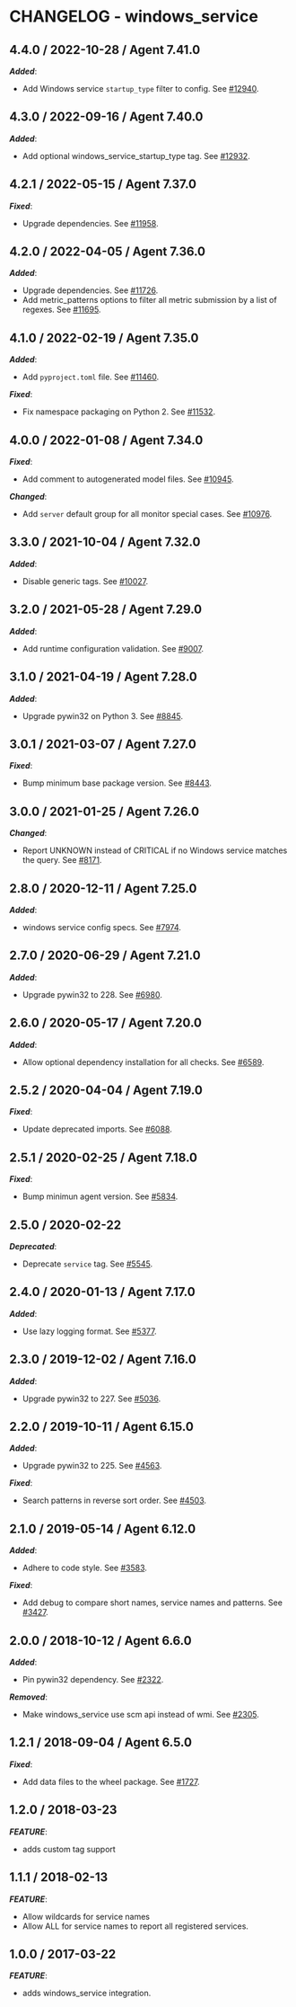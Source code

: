 # CHANGELOG - windows_service

## 4.4.0 / 2022-10-28 / Agent 7.41.0

***Added***: 

* Add Windows service `startup_type` filter to config. See [#12940](https://github.com/DataDog/integrations-core/pull/12940).


## 4.3.0 / 2022-09-16 / Agent 7.40.0

***Added***: 

* Add optional windows_service_startup_type tag. See [#12932](https://github.com/DataDog/integrations-core/pull/12932).


## 4.2.1 / 2022-05-15 / Agent 7.37.0

***Fixed***: 

* Upgrade dependencies. See [#11958](https://github.com/DataDog/integrations-core/pull/11958).


## 4.2.0 / 2022-04-05 / Agent 7.36.0

***Added***: 

* Upgrade dependencies. See [#11726](https://github.com/DataDog/integrations-core/pull/11726).
* Add metric_patterns options to filter all metric submission by a list of regexes. See [#11695](https://github.com/DataDog/integrations-core/pull/11695).


## 4.1.0 / 2022-02-19 / Agent 7.35.0

***Added***: 

* Add `pyproject.toml` file. See [#11460](https://github.com/DataDog/integrations-core/pull/11460).

***Fixed***: 

* Fix namespace packaging on Python 2. See [#11532](https://github.com/DataDog/integrations-core/pull/11532).


## 4.0.0 / 2022-01-08 / Agent 7.34.0

***Fixed***: 

* Add comment to autogenerated model files. See [#10945](https://github.com/DataDog/integrations-core/pull/10945).

***Changed***: 

* Add `server` default group for all monitor special cases. See [#10976](https://github.com/DataDog/integrations-core/pull/10976).


## 3.3.0 / 2021-10-04 / Agent 7.32.0

***Added***: 

* Disable generic tags. See [#10027](https://github.com/DataDog/integrations-core/pull/10027).


## 3.2.0 / 2021-05-28 / Agent 7.29.0

***Added***: 

* Add runtime configuration validation. See [#9007](https://github.com/DataDog/integrations-core/pull/9007).


## 3.1.0 / 2021-04-19 / Agent 7.28.0

***Added***: 

* Upgrade pywin32 on Python 3. See [#8845](https://github.com/DataDog/integrations-core/pull/8845).


## 3.0.1 / 2021-03-07 / Agent 7.27.0

***Fixed***: 

* Bump minimum base package version. See [#8443](https://github.com/DataDog/integrations-core/pull/8443).


## 3.0.0 / 2021-01-25 / Agent 7.26.0

***Changed***: 

* Report UNKNOWN instead of CRITICAL if no Windows service matches the query. See [#8171](https://github.com/DataDog/integrations-core/pull/8171).


## 2.8.0 / 2020-12-11 / Agent 7.25.0

***Added***: 

* windows service config specs. See [#7974](https://github.com/DataDog/integrations-core/pull/7974).


## 2.7.0 / 2020-06-29 / Agent 7.21.0

***Added***: 

* Upgrade pywin32 to 228. See [#6980](https://github.com/DataDog/integrations-core/pull/6980).


## 2.6.0 / 2020-05-17 / Agent 7.20.0

***Added***: 

* Allow optional dependency installation for all checks. See [#6589](https://github.com/DataDog/integrations-core/pull/6589).


## 2.5.2 / 2020-04-04 / Agent 7.19.0

***Fixed***: 

* Update deprecated imports. See [#6088](https://github.com/DataDog/integrations-core/pull/6088).


## 2.5.1 / 2020-02-25 / Agent 7.18.0

***Fixed***: 

* Bump minimun agent version. See [#5834](https://github.com/DataDog/integrations-core/pull/5834).


## 2.5.0 / 2020-02-22

***Deprecated***: 

* Deprecate `service` tag. See [#5545](https://github.com/DataDog/integrations-core/pull/5545).


## 2.4.0 / 2020-01-13 / Agent 7.17.0

***Added***: 

* Use lazy logging format. See [#5377](https://github.com/DataDog/integrations-core/pull/5377).


## 2.3.0 / 2019-12-02 / Agent 7.16.0

***Added***: 

* Upgrade pywin32 to 227. See [#5036](https://github.com/DataDog/integrations-core/pull/5036).


## 2.2.0 / 2019-10-11 / Agent 6.15.0

***Added***: 

* Upgrade pywin32 to 225. See [#4563](https://github.com/DataDog/integrations-core/pull/4563).

***Fixed***: 

* Search patterns in reverse sort order. See [#4503](https://github.com/DataDog/integrations-core/pull/4503).


## 2.1.0 / 2019-05-14 / Agent 6.12.0

***Added***: 

* Adhere to code style. See [#3583](https://github.com/DataDog/integrations-core/pull/3583).

***Fixed***: 

* Add debug to compare short names, service names and patterns. See [#3427](https://github.com/DataDog/integrations-core/pull/3427).


## 2.0.0 / 2018-10-12 / Agent 6.6.0

***Added***: 

* Pin pywin32 dependency. See [#2322][1].

***Removed***: 

* Make windows_service use scm api instead of wmi. See [#2305][2].


## 1.2.1 / 2018-09-04 / Agent 6.5.0

***Fixed***: 

* Add data files to the wheel package. See [#1727][3].


## 1.2.0 / 2018-03-23

***FEATURE***: 

* adds custom tag support


## 1.1.1 / 2018-02-13

***FEATURE***: 

* Allow wildcards for service names
* Allow ALL for service names to report all registered services.


## 1.0.0 / 2017-03-22

***FEATURE***: 

* adds windows_service integration.

[1]: https://github.com/DataDog/integrations-core/pull/2322
[2]: https://github.com/DataDog/integrations-core/pull/2305
[3]: https://github.com/DataDog/integrations-core/pull/1727
